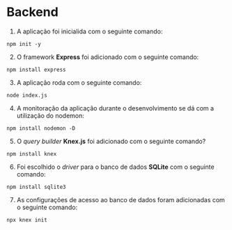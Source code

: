 # Backend

1. A aplicação foi inicialida com o seguinte comando:

```npm init -y```

2. O framework **Express** foi adicionado com o seguinte comando:

```npm install express```

3. A aplicação roda com o seguinte comando:

```node index.js```

4. A monitoração da aplicação durante o desenvolvimento se dá com a utilização do nodemon:

```npm install nodemon -D```

5. O *query builder* **Knex.js** foi adicionado com o seguinte comando?

```npm install knex```

6. Foi escolhido o *driver* para o banco de dados **SQLite** com o seguinte comando:

```npm install sqlite3```

7. As configurações de acesso ao banco de dados foram adicionadas com o seguinte comando:

```npx knex init```
